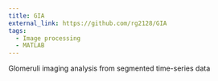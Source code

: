 ```yaml
---
title: GIA
external_link: https://github.com/rg2128/GIA
tags: 
  - Image processing
  - MATLAB
---
```


Glomeruli imaging analysis from segmented time-series data

<!--more-->
